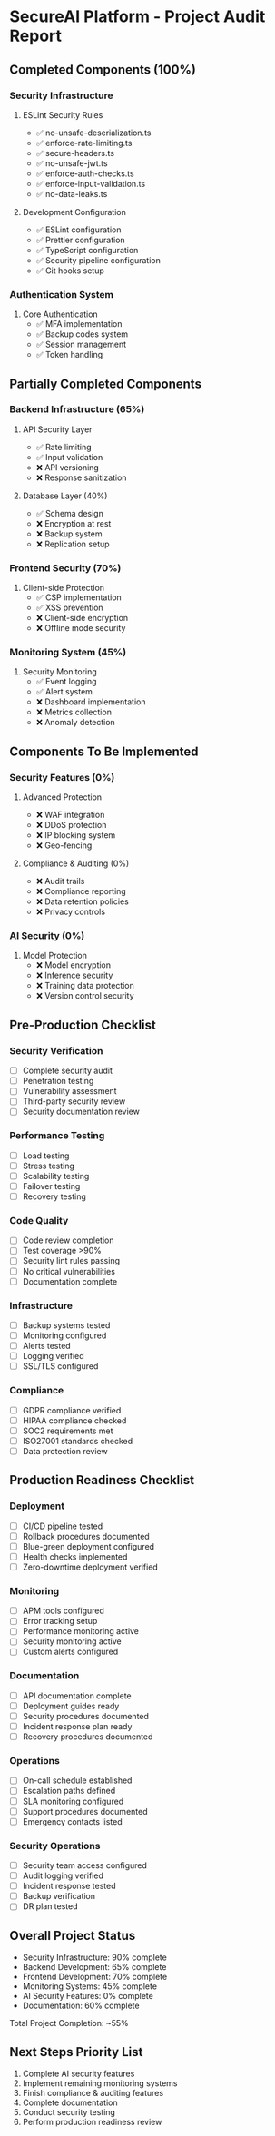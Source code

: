 # SecureAI Platform - Project Audit Report

## Completed Components (100%)

### Security Infrastructure
1. ESLint Security Rules
   - ✅ no-unsafe-deserialization.ts
   - ✅ enforce-rate-limiting.ts
   - ✅ secure-headers.ts
   - ✅ no-unsafe-jwt.ts
   - ✅ enforce-auth-checks.ts
   - ✅ enforce-input-validation.ts
   - ✅ no-data-leaks.ts

2. Development Configuration
   - ✅ ESLint configuration
   - ✅ Prettier configuration
   - ✅ TypeScript configuration
   - ✅ Security pipeline configuration
   - ✅ Git hooks setup

### Authentication System
1. Core Authentication
   - ✅ MFA implementation
   - ✅ Backup codes system
   - ✅ Session management
   - ✅ Token handling

## Partially Completed Components

### Backend Infrastructure (65%)
1. API Security Layer
   - ✅ Rate limiting
   - ✅ Input validation
   - ❌ API versioning
   - ❌ Response sanitization

2. Database Layer (40%)
   - ✅ Schema design
   - ❌ Encryption at rest
   - ❌ Backup system
   - ❌ Replication setup

### Frontend Security (70%)
1. Client-side Protection
   - ✅ CSP implementation
   - ✅ XSS prevention
   - ❌ Client-side encryption
   - ❌ Offline mode security

### Monitoring System (45%)
1. Security Monitoring
   - ✅ Event logging
   - ✅ Alert system
   - ❌ Dashboard implementation
   - ❌ Metrics collection
   - ❌ Anomaly detection

## Components To Be Implemented

### Security Features (0%)
1. Advanced Protection
   - ❌ WAF integration
   - ❌ DDoS protection
   - ❌ IP blocking system
   - ❌ Geo-fencing

2. Compliance & Auditing (0%)
   - ❌ Audit trails
   - ❌ Compliance reporting
   - ❌ Data retention policies
   - ❌ Privacy controls

### AI Security (0%)
1. Model Protection
   - ❌ Model encryption
   - ❌ Inference security
   - ❌ Training data protection
   - ❌ Version control security

## Pre-Production Checklist

### Security Verification
- [ ] Complete security audit
- [ ] Penetration testing
- [ ] Vulnerability assessment
- [ ] Third-party security review
- [ ] Security documentation review

### Performance Testing
- [ ] Load testing
- [ ] Stress testing
- [ ] Scalability testing
- [ ] Failover testing
- [ ] Recovery testing

### Code Quality
- [ ] Code review completion
- [ ] Test coverage >90%
- [ ] Security lint rules passing
- [ ] No critical vulnerabilities
- [ ] Documentation complete

### Infrastructure
- [ ] Backup systems tested
- [ ] Monitoring configured
- [ ] Alerts tested
- [ ] Logging verified
- [ ] SSL/TLS configured

### Compliance
- [ ] GDPR compliance verified
- [ ] HIPAA compliance checked
- [ ] SOC2 requirements met
- [ ] ISO27001 standards checked
- [ ] Data protection review

## Production Readiness Checklist

### Deployment
- [ ] CI/CD pipeline tested
- [ ] Rollback procedures documented
- [ ] Blue-green deployment configured
- [ ] Health checks implemented
- [ ] Zero-downtime deployment verified

### Monitoring
- [ ] APM tools configured
- [ ] Error tracking setup
- [ ] Performance monitoring active
- [ ] Security monitoring active
- [ ] Custom alerts configured

### Documentation
- [ ] API documentation complete
- [ ] Deployment guides ready
- [ ] Security procedures documented
- [ ] Incident response plan ready
- [ ] Recovery procedures documented

### Operations
- [ ] On-call schedule established
- [ ] Escalation paths defined
- [ ] SLA monitoring configured
- [ ] Support procedures documented
- [ ] Emergency contacts listed

### Security Operations
- [ ] Security team access configured
- [ ] Audit logging verified
- [ ] Incident response tested
- [ ] Backup verification
- [ ] DR plan tested

## Overall Project Status
- Security Infrastructure: 90% complete
- Backend Development: 65% complete
- Frontend Development: 70% complete
- Monitoring Systems: 45% complete
- AI Security Features: 0% complete
- Documentation: 60% complete

Total Project Completion: ~55%

## Next Steps Priority List
1. Complete AI security features
2. Implement remaining monitoring systems
3. Finish compliance & auditing features
4. Complete documentation
5. Conduct security testing
6. Perform production readiness review
